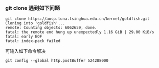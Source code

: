 ### git clone 遇到如下问题

```shell
git clone https://aosp.tuna.tsinghua.edu.cn/kernel/goldfish.git
Cloning into 'goldfish'...
remote: Counting objects: 6062659, done.
fatal: the remote end hung up unexpectedly 1.16 GiB | 29.00 KiB/s     
fatal: early EOF
fatal: index-pack failed
```


可输入如下命令解决
```shell
git config --global http.postBuffer 524288000
```